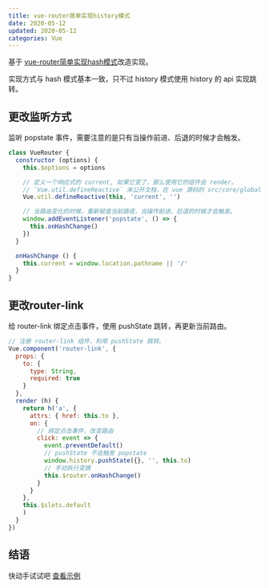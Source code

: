 ```yaml
---
title: vue-router简单实现history模式
date: 2020-05-12
updated: 2020-05-12
categories: Vue
---
```


基于 [vue-router简单实现hash模式](./vue-router简单实现hash模式.md)改造实现。

实现方式与 hash 模式基本一致，只不过 history 模式使用 history 的 api 实现跳转。

## 更改监听方式

监听 popstate 事件，需要注意的是只有当操作前进、后退的时候才会触发。

```js
class VueRouter {
  constructor (options) {
    this.$options = options

    // 定义一个响应式的 current, 如果它变了，那么使用它的组件会 render。
    // `Vue.util.defineReactive` 未公开文档，在 vue 源码的 src/core/global-api/index.js 里面。
    Vue.util.defineReactive(this, 'current', '')

    // 当路由变化的时候，重新赋值当前路径，当操作前进、后退的时候才会触发。
    window.addEventListener('popstate', () => {
      this.onHashChange()
    })
  }

  onHashChange () {
    this.current = window.location.pathname || '/'
  }
}
```

## 更改router-link

给 router-link 绑定点击事件，使用 pushState 跳转，再更新当前路由。

```js
// 注册 router-link 组件，利用 pushState 跳转。
Vue.component('router-link', {
  props: {
    to: {
      type: String,
      required: true
    }
  },
  render (h) {
    return h('a', {
      attrs: { href: this.to },
      on: {
        // 绑定点击事件，改变路由
        click: event => {
          event.preventDefault()
          // pushState 不会触发 popstate
          window.history.pushState({}, '', this.to)
          // 手动执行变换
          this.$router.onHashChange()
        }
      }
    },
    this.$slots.default
    )
  }
})
```

## 结语

快动手试试吧 [查看示例](https://github.com/haiweilian/laboratory/tree/Vue@vue-router-history-simple-implementation)

